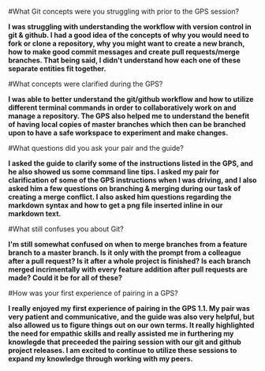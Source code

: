 #What Git concepts were you struggling with prior to the GPS session?

**I was struggling with understanding the workflow with version control in git & github. I had a good idea of the concepts of why you would need to fork or clone a repository, why you might want to create a new branch, how to make good commit messages and create pull requests/merge branches. That being said, I didn't understand how each one of these separate entities fit together.**

#What concepts were clarified during the GPS?

**I was able to better understand the git/github workflow and how to utilize different terminal commands in order to collaboratively work on and manage a repository. The GPS also helped me to understand the benefit of having local copies of master branches which then can be branched upon to have a safe workspace to experiment and make changes.**

#What questions did you ask your pair and the guide?

**I asked the guide to clarify some of the instructions listed in the GPS, and he also showed us some command line tips. I asked my pair for clarification of some of the GPS instructions when I was driving, and I also asked him a few questions on branching & merging during our task of creating a merge conflict. I also asked him questions regarding the markdown syntax and how to get a png file inserted inline in our markdown text.**

#What still confuses you about Git? 

**I'm still somewhat confused on when to merge branches from a feature branch to a master branch. Is it only with the prompt from a colleague after a pull request? Is it after a whole project is finished? Is each branch merged incrimentally with every feature addition after pull requests are made? Could it be for all of these?**

#How was your first experience of pairing in a GPS? 

**I really enjoyed my first experience of pairing in the GPS 1.1. My pair was very patient and communicative, and the guide was also very helpful, but also allowed us to figure things out on our own terms. It really highlighted the need for empathic skills and really assisted me in furthering my knowlegde that preceeded the pairing session with our git and github project releases. I am excited to continue to utilize these sessions to expand my knowledge through working with my peers.**